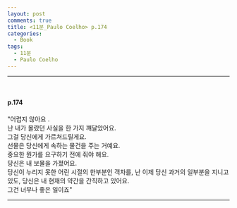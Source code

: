 ```yaml
---
layout: post
comments: true
title: <11분_Paulo Coelho> p.174
categories: 
  - Book
tags:
  - 11분
  - Paulo Coelho
---
```


<hr><br>
<h4>p.174</h4>
"어렵지 않아요 .<br>
난 내가 몰랐던 사실을 한 가지 꺠달았어요.<br>
그걸 당신에게 가르쳐드릴게요.<br>
선물은 당신에게 속하는 물건을 주는 거예요.<br>
중요한 뭔가를 요구하기 전에 줘야 해요.<br>
당신은 내 보물을 가졌어요.<br>
당신이 누리지 못한 어린 시절의 한부분인 객차를, 난 이제 당신 과거의 일부분을 지니고 있도, 당신은 내 현재의 약간을 간직하고 있어요.<br>
그건 너무나 좋은 일이죠"<br>
<hr><br>
